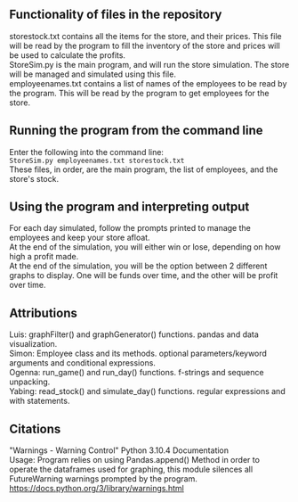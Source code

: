 ## Functionality of files in the repository<br>
storestock.txt contains all the items for the store, and their prices. This file will be read by the program to fill the inventory of the store and prices will be used to calculate the profits.<br>
StoreSim.py is the main program, and will run the store simulation. The store will be managed and simulated using this file.<br>
employeenames.txt contains a list of names of the employees to be read by the program. This will be read by the program to get employees for the store.<br>

## Running the program from the command line<br>
Enter the following into the command line:<br>
`StoreSim.py employeenames.txt storestock.txt`<br>
These files, in order, are the main program, the list of employees, and the store's stock.<br>

## Using the program and interpreting output <br>
For each day simulated, follow the prompts printed to manage the employees and keep your store afloat.<br>
At the end of the simulation, you will either win or lose, depending on how high a profit made.<br>
At the end of the simulation, you will be the option between 2 different graphs to display. One will be funds over time, and the other will be profit over time.<br>

## Attributions
Luis: graphFilter() and graphGenerator() functions. pandas and data visualization.<br>
Simon: Employee class and its methods. optional parameters/keyword arguments and conditional expressions.<br>
Ogenna: run_game() and run_day() functions. f-strings and sequence unpacking.<br>
Yabing: read_stock() and simulate_day() functions. regular expressions and with statements.<br>

## Citations
"Warnings - Warning Control" Python 3.10.4 Documentation <br>
Usage: Program relies on using Pandas.append() Method in order to operate the dataframes used for graphing, this module silences all FutureWarning warnings prompted by the program. 
https://docs.python.org/3/library/warnings.html
